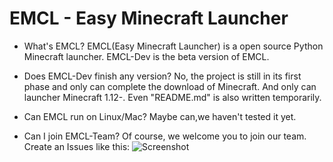 # EMCL - Easy Minecraft Launcher
- What's EMCL?
EMCL(Easy Minecraft Launcher) is a open source Python Minecraft launcher.
EMCL-Dev is the beta version of EMCL.

- Does EMCL-Dev finish any version?
No, the project is still in its first phase and only can complete the download of Minecraft.
And only can launcher Minecraft 1.12-.
Even "README.md" is also written temporarily.

- Can EMCL run on Linux/Mac?
Maybe can,we haven't tested it yet.

- Can I join EMCL-Team?
Of course, we welcome you to join our team.
Create an Issues like this:
![Screenshot](https://www.z4a.net/images/2022/11/29/image7a1d2bfab927f592.png "Screenshot")